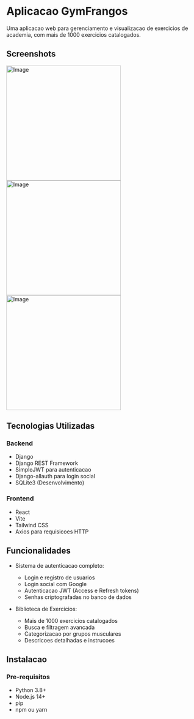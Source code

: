 # Aplicacao GymFrangos

Uma aplicacao web para gerenciamento e visualizacao de exercicios de academia, com mais de 1000 exercicios catalogados.

## Screenshots
<img src="https://github.com/user-attachments/assets/495ed168-8b13-49a1-bc17-45b97856fc4a" width="300" alt="Image">
<img src="https://github.com/user-attachments/assets/8956a375-3bf8-4441-a3ee-85e6cfca8277" width="300" alt="Image">
<img src="https://github.com/user-attachments/assets/f1c6f0fb-41ef-4c3f-9058-8372b7315e99" width="300" alt="Image">

## Tecnologias Utilizadas

### Backend
- Django
- Django REST Framework
- SimpleJWT para autenticacao
- Django-allauth para login social
- SQLite3 (Desenvolvimento)

### Frontend
- React
- Vite
- Tailwind CSS
- Axios para requisicoes HTTP

## Funcionalidades

- Sistema de autenticacao completo:
  - Login e registro de usuarios
  - Login social com Google
  - Autenticacao JWT (Access e Refresh tokens)
  - Senhas criptografadas no banco de dados

- Biblioteca de Exercicios:
  - Mais de 1000 exercicios catalogados
  - Busca e filtragem avancada
  - Categorizacao por grupos musculares
  - Descricoes detalhadas e instrucoes

## Instalacao

### Pre-requisitos
- Python 3.8+
- Node.js 14+
- pip
- npm ou yarn
